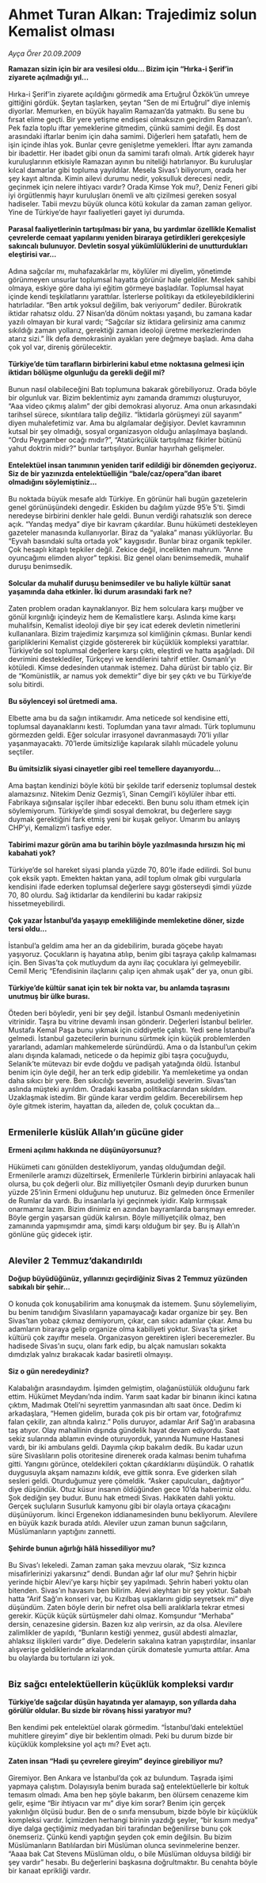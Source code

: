 # Ahmet Turan Alkan: Trajedimiz solun Kemalist olması

*Ayça Örer 20.09.2009*

<div class="taraf_structure_2col_1zq">
<div class="margen_n">



 <p><b>Ramazan sizin için bir ara vesilesi oldu... Bizim için “Hırka-i Şerif’in ziyarete açılmadığı yıl...</b> <br/><br/>Hırka-i Şerif’in ziyarete açıldığını görmedik ama Ertuğrul Özkök’ün umreye gittiğini gördük. Şeytan taşlarken, şeytan “Sen de mi Ertuğrul” diye inlemiş diyorlar. Memurken, en büyük hayalim Ramazan’da yatmaktı. Bu sene bu fırsat elime geçti. Bir yere yetişme endişesi olmaksızın geçirdim Ramazan’ı. Pek fazla toplu iftar yemeklerine gitmedim, çünkü samimi değil. Eş dost arasındaki iftarlar benim için daha samimi. Diğerleri hem şatafatlı, hem de işin içinde ihlas yok. Bunlar çevre genişletme yemekleri. İftar aynı zamanda bir ibadettir. Her ibadet gibi onun da samimi tarafı olmalı. Artık giderek hayır kuruluşlarının etkisiyle Ramazan ayının bu niteliği hatırlanıyor. Bu kuruluşlar kılcal damarlar gibi topluma yayıldılar. Mesela Sivas’ı biliyorum, orada her şey kayıt altında. Kimin ailevi durumu nedir, yoksulluk derecesi nedir, geçinmek için nelere ihtiyacı vardır? Orada Kimse Yok mu?, Deniz Feneri gibi iyi örgütlenmiş hayır kuruluşları önemli ve altı çizilmesi gereken sosyal hadiseler. Tabii mevzu büyük olunca kötü kokular da zaman zaman geliyor. Yine de Türkiye’de hayır faaliyetleri gayet iyi durumda. <b><br/><br/>Parasal faaliyetlerinin tartışılması bir yana, bu yardımlar özellikle Kemalist çevrelerde cemaat yapılarını yeniden biraraya getirdikleri gerekçesiyle sakıncalı bulunuyor. Devletin sosyal yükümlülüklerini de unutturdukları eleştirisi var...</b> <br/><br/>Adına sağcılar mı, muhafazakârlar mı, köylüler mi diyelim, yönetimde görünmeyen unsurlar toplumsal hayatta görünür hale geldiler. Meslek sahibi olmaya, eskiye göre daha iyi eğitim görmeye başladılar. Toplumsal hayat içinde kendi teşkilatlarını yarattılar. İsterlerse politikayı da etkileyebildiklerini hatırladılar. “Ben artık yoksul değilim, bak veriyorum” dediler. Bürokratik iktidar rahatsız oldu. 27 Nisan’da dönüm noktası yaşandı, bu zamana kadar yazılı olmayan bir kural vardı; “Sağcılar siz iktidara gelirsiniz ama canımız sıkıldığı zaman yollarız, gerektiği zaman ideoloji üretme merkezlerinden atarız sizi.” İlk defa demokrasinin ayakları yere değmeye başladı. Ama daha çok yol var, direniş görülecektir. <b><br/><br/>Türkiye’de tüm tarafların birbirlerini kabul etme noktasına gelmesi için iktidarı bölüşme olgunluğu da gerekli değil mi?</b> <br/><br/>Bunun nasıl olabileceğini Batı toplumuna bakarak görebiliyoruz. Orada böyle bir olgunluk var. Bizim beklentimiz aynı zamanda dramımızı oluşturuyor, “Aaa video çıkmış alalım” der gibi demokrasi alıyoruz. Ama onun arkasındaki tarihsel sürece, sıkıntılara talip değiliz. “İktidarla görüşmeyi zül sayarım” diyen muhalefetimiz var. Ama bu algılamalar değişiyor. Devlet kavramının kutsal bir şey olmadığı, sosyal organizasyon olduğu anlaşılmaya başlandı. “Ordu Peygamber ocağı mıdır?”, “Atatürkçülük tartışılmaz fikirler bütünü yahut doktrin midir?” bunlar tartışılıyor. Bunlar hayırhah gelişmeler. <b><br/><br/>Entelektüel insan tanımının yeniden tarif edildiği bir dönemden geçiyoruz. Siz de bir yazınızda entelektüelliğin “bale/caz/opera”dan ibaret olmadığını söylemiştiniz...</b> <br/><br/>Bu noktada büyük mesafe aldı Türkiye. En görünür hali bugün gazetelerin genel görünüşündeki dengedir. Eskiden bu dağılım yüzde 95’e 5’ti. Şimdi neredeyse birbirini denkler hale geldi. Bunun verdiği rahatsızlık son derece açık. “Yandaş medya” diye bir kavram çıkardılar. Bunu hükümeti destekleyen gazeteler manasında kullanıyorlar. Biraz da “yalaka” manası yüklüyorlar. Bu “Eyvah basındaki sulta ortada yok” kaygısıdır. Bunlar biraz organik tepkiler. Çok hesaplı kitaplı tepkiler değil. Zekice değil, incelikten mahrum. “Anne oyuncağımı elimden alıyor” tepkisi. Biz genel olanı benimsemedik, muhalif duruşu benimsedik. <b><br/><br/>Solcular da muhalif duruşu benimsediler ve bu haliyle kültür sanat yaşamında daha etkinler. İki durum arasındaki fark ne?</b> <br/><br/>Zaten problem oradan kaynaklanıyor. Biz hem solculara karşı muğber ve gönül kırgınlığı içindeyiz hem de Kemalistlere karşı. Aslında kime karşı muhalifsin, Kemalist ideoloji diye bir şey icat ederek devletin nimetlerini kullananlara. Bizim trajedimiz karşımıza sol kimliğinin çıkması. Bunlar kendi garipliklerini Kemalist çizgide göstererek bir küçüklük kompleksi yarattılar. Türkiye’de sol toplumsal değerlere karşı çıktı, eleştirdi ve hatta aşağıladı. Dil devrimini desteklediler, Türkçeyi ve kendilerini tahrif ettiler. Osmanlı’yı kötüledi. Kimse dedesinden utanmak istemez. Daha dürüst bir tablo çiz. Bir de “Komünistlik, ar namus yok demektir” diye bir şey çıktı ve bu Türkiye’de solu bitirdi. <b><br/><br/>Bu söylenceyi sol üretmedi ama. </b><br/><br/>Elbette ama bu da sağın intikamıdır. Ama neticede sol kendisine etti, toplumsal dayanaklarını kesti. Toplumdan yana tavır almadı. Türk toplumunu görmezden geldi. Eğer solcular irrasyonel davranmasaydı 70’li yıllar yaşanmayacaktı. 70’lerde ümitsizliğe kapılarak silahlı mücadele yolunu seçtiler. <b><br/><br/>Bu ümitsizlik siyasi cinayetler gibi reel temellere dayanıyordu...</b> <br/><br/>Ama baştan kendinizi böyle kötü bir şekilde tarif ederseniz toplumsal destek alamazsınız. Nitekim Deniz Gezmiş’i, Sinan Cemgil’i köylüler ihbar etti. Fabrikaya sığınsalar işçiler ihbar edecekti. Ben bunu solu itham etmek için söylemiyorum. Türkiye’de şimdi sosyal demokrat, bu değerlere saygı duymak gerektiğini fark etmiş yeni bir kuşak geliyor. Umarım bu anlayış CHP’yi, Kemalizm’i tasfiye eder. <b><br/><br/>Tabirimi mazur görün ama bu tarihin böyle yazılmasında hırsızın hiç mi kabahati yok?</b> <br/><br/>Türkiye’de sol hareket siyasi planda yüzde 70, 80’le ifade edilirdi. Sol bunu çok eksik yaptı. Emekten haktan yana, adil toplum olmak gibi vurgularla kendisini ifade ederken toplumsal değerlere saygı gösterseydi şimdi yüzde 70, 80 olurdu. Sağ iktidarlar da kendilerini bu kadar rakipsiz hissetmeyebilirdi. <b><br/><br/>Çok yazar İstanbul’da yaşayıp emekliliğinde memleketine döner, sizde tersi oldu... </b><br/><br/>İstanbul’a geldim ama her an da gidebilirim, burada göçebe hayatı yaşıyoruz. Çocukların iş hayatına atılıp, benim gibi taşraya çakılıp kalmaması için. Ben Sivas’ta çok mutluydum da aynı ilaç çocuklara iyi gelmeyebilir. Cemil Meriç “Efendisinin ilaçlarını çalıp içen ahmak uşak” der ya, onun gibi. <b><br/><br/>Türkiye’de kültür sanat için tek bir nokta var, bu anlamda taşrasını unutmuş bir ülke burası. </b><br/><br/>Öteden beri böyledir, yeni bir şey değil. İstanbul Osmanlı medeniyetinin vitrinidir. Taşra bu vitrine devamlı insan gönderir. Değerleri İstanbul belirler. Mustafa Kemal Paşa bunu yıkmak için ciddiyetle çalıştı. Yedi sene İstanbul’a gelmedi. İstanbul gazetecilerin burnunu sürtmek için küçük problemlerden yararlandı, adamları mahkemelerde süründürdü. Ama o da İstanbul’un çekim alanı dışında kalamadı, neticede o da hepimiz gibi taşra çocuğuydu, Selanik’te mütevazı bir evde doğdu ve padişah yatağında öldü. İstanbul benim için öyle değil, her an terk edip gidebilir. Ya memleketime ya ondan daha sıkıcı bir yere. Ben sıkıcılığı severim, asudeliği severim. Sivas’tan aslında müşteki ayrıldım. Oradaki kasaba politikacılarından sıkıldım. Uzaklaşmak istedim. Bir günde karar verdim geldim. Becerebilirsem hep öyle gitmek isterim, hayattan da, aileden de, çoluk çocuktan da...   <b><br/><br/><br/><font size="4">Ermenilerle küslük Allah’ın gücüne gider</font></b> <b><br/><br/>Ermeni açılımı hakkında ne düşünüyorsunuz?</b> <br/><br/>Hükümeti canı gönülden destekliyorum, yandaş olduğumdan değil. Ermenilerle aramızı düzeltirsek, Ermenilerle Türklerin birbirini anlayacak hali olursa, bu çok değerli olur. Biz milliyetçiler Osmanlı deyip dururken bunun yüzde 25’inin Ermeni olduğunu hep unuturuz. Biz gelmeden önce Ermeniler de Rumlar da vardı. Bu insanlarla iyi geçinmek iyidir. Kalp kırmışsak onarmamız lazım. Bizim dinimiz en azından bayramlarda barışmayı emreder. Böyle gergin yaşarsan güdük kalırsın. Böyle milliyetçilik olmaz, ben zamanında yapmışımdır ama, şimdi karşı olduğum bir şey. Bu iş Allah’ın gönlüne güç gidecek iştir.   <b><br/><br/><br/><font size="4">Aleviler 2 Temmuz’dakandırıldı</font></b><font size="4"> </font><b><br/><br/>Doğup büyüdüğünüz, yıllarınızı geçirdiğiniz Sivas 2 Temmuz yüzünden sabıkalı bir şehir... </b><br/><br/>O konuda çok konuşabilirim ama konuşmak da istemem. Şunu söylemeliyim, bu benim tanıdığım Sivaslıların yapamayacağı kadar organize bir şey. Ben Sivas’tan yobaz çıkmaz demiyorum, çıkar, can sıkıcı adamlar çıkar. Ama bu adamların biraraya gelip organize olma kabiliyeti yoktur. Sivas’ta şirket kültürü çok zayıftır mesela. Organizasyon gerektiren işleri beceremezler. Bu hadisede Sivas’ın suçu, olanı fark edip, bu alçak namusları sokakta dımdızlak yalnız bırakacak kadar basiretli olmayışı. <b><br/><br/>Siz o gün neredeydiniz?</b> <br/><br/>Kalabalığın arasındaydım. İşimden gelmiştim, olağanüstülük olduğunu fark ettim. Hükümet Meydanı’nda indim. Yarım saat kadar bir binanın ikinci katına çıktım, Madımak Oteli’ni seyrettim yanmasından altı saat önce. Dedim ki arkadaşlara, “Hemen gidelim, burada çok pis bir ortam var, fotoğrafımız falan çekilir, zan altında kalırız.” Polis duruyor, adamlar Arif Sağ’ın arabasına taş atıyor. Olay mahallinin dışında gündelik hayat devam ediyordu. Saat sekiz sularında ablamın evinde oturuyorduk, yanında Numune Hastanesi vardı, bir iki ambulans geldi. Dayımla çıkıp bakalım dedik. Bu kadar uzun süre Sivaslıların polis otoritesine direnerek orada kalması benim tuhafıma gitti. Yangını görünce, oteldekileri çoktan çıkardıklarını düşündük. O rahatlık duygusuyla akşam namazını kıldık, eve gittik sonra. Eve giderken silah sesleri geldi. Oturduğumuz yere çömeldik. “Asker çapulcuları_ dağıtıyor” diye düşündük. Otuz küsur insanın öldüğünden gece 10’da haberimiz oldu. Şok dediğin şey budur. Bunu hak etmedi Sivas. Hakikaten dahli yoktu. Gerçek suçluların Susurluk kamyonu gibi bir olayla ortaya çıkacağını düşünüyorum. İkinci Ergenekon iddianamesinden bunu bekliyorum. Alevilere en büyük kazık burada atıldı. Aleviler uzun zaman bunun sağcıların, Müslümanların yaptığını zannetti. <b><br/><br/>Şehirde bunun ağırlığı hâlâ hissediliyor mu? </b><br/><br/>Bu Sivas’ı lekeledi. Zaman zaman şaka mevzuu olarak, “Siz kızınca misafirlerinizi yakarsınız” dendi. Bundan ağır laf olur mu? Şehrin hiçbir yerinde hiçbir Alevi’ye karşı hiçbir şey yapılmadı. Şehrin haberi yoktu olan bitenden. Sivas’ın havasını ben bilirim. Alevi aleyhtarı bir şey yoktur. Sabah hatta “Arif Sağ’ın konseri var, bu Kızılbaş uşaklarını gidip seyretsek mi” diye düşündüm. Zaten böyle derin bir nefret olsa belli aralıklarla tekrar etmesi gerekir. Küçük küçük sürtüşmeler dahi olmaz. Komşundur “Merhaba” dersin, cenazesine gidersin. Bazen kız alıp verirsin, az da olsa. Alevilere zalimlikler de yapıldı, “Bunların kestiği yenmez, gusül abdesti almazlar, ahlaksız ilişkileri vardır” diye. Dedelerin sakalına katran yapıştırdılar, insanlar alışverişe geldiklerinde arkalarından çürük domatesle yumurta attılar. Ama bu olaylarda bu tortuların izi yok.   <b><br/><br/><br/><font size="4">Biz sağcı entelektüellerin küçüklük kompleksi vardır</font></b> <b><br/><br/>Türkiye’de sağcılar düşün hayatında yer alamayıp, son yıllarda daha görülür oldular. Bu sizde bir rövanş hissi yaratıyor mu? </b><br/><br/>Ben kendimi pek entelektüel olarak görmedim. “İstanbul’daki entelektüel muhitlere gireyim” diye bir beklentim olmadı. Peki bu durum bizde bir küçüklük kompleksine yol açtı mı? Evet açtı. <b><br/><br/>Zaten insan “Hadi şu çevrelere gireyim” deyince girebiliyor mu?</b> <br/><br/>Giremiyor. Ben Ankara ve İstanbul’da çok az bulundum. Taşrada işimi yapmaya çalıştım. Dolayısıyla benim burada sağ entelektüellerle bir koltuk temasım olmadı. Ama ben hep şöyle bakarım, ben ölürsem cenazeme kim gelir, eşime “Bir ihtiyacın var mı” diye kim sorar? Benim için gerçek yakınlığın ölçüsü budur. Ben de o sınıfa mensubum, bizde böyle bir küçüklük kompleksi vardır. İçimizden herhangi birinin yazdığı şeyler, “bir kısım medya” diye dalga geçtiğimiz medyadan biri tarafından beğenilirse bunu çok önemseriz. Çünkü kendi yaptığın şeyden çok emin değilsin. Bu bizim Müslümanların Batılılardan biri Müslüman olunca sevinmelerine benzer. “Aaaa bak Cat Stevens Müslüman oldu, o bile Müslüman olduysa bildiği bir şey vardır” hesabı. Bu değerlerini başkasına doğrultmaktır. Bu cenahta böyle bir kanaat eprikliği vardır. </p>
<br/>
<br/>
<br/>



<br/>


<div id="taraf_not">
</div>

</div>


</div>

